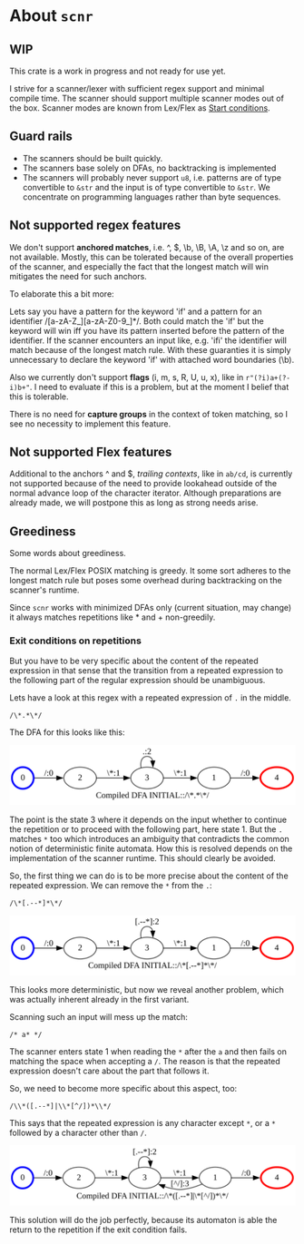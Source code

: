 # About `scnr`

## WIP

This crate is a work in progress and not ready for use yet.

I strive for a scanner/lexer with sufficient regex support and minimal compile time.
The scanner should support multiple scanner modes out of the box.
Scanner modes are known from Lex/Flex as
[Start conditions](https://www.cs.princeton.edu/~appel/modern/c/software/flex/flex.html#SEC11).

## Guard rails

* The scanners should be built quickly.
* The scanners base solely on DFAs, no backtracking is implemented
* The scanners will probably never support `u8`, i.e. patterns are of type convertible to `&str` and
the input is of type convertible to `&str`. We concentrate on programming languages rather than byte
sequences.

## Not supported regex features

We don't support **anchored matches**, i.e. ^, $, \b, \B, \A, \z and so on, are not available.
Mostly, this can be tolerated because of the overall properties of the scanner, and especially the
fact that the longest match will win mitigates the need for such anchors.

To elaborate this a bit more:

Lets say you have a pattern for the keyword 'if' and a pattern for an identifier
/[a-zA-Z_][a-zA-Z0-9_]*/. Both could match the 'if' but the keyword will win iff you have its
pattern inserted before the pattern of the identifier. If the scanner encounters an input like,
e.g. 'ifi' the identifier will match because of the longest match rule. With these guaranties it is
simply unnecessary to declare the keyword 'if' with attached word boundaries (\b).

Also we currently don't support **flags** (i, m, s, R, U, u, x), like in ```r"(?i)a+(?-i)b+"```.
I need to evaluate if this is a problem, but at the moment I belief that this is tolerable.

There is no need for **capture groups** in the context of token matching, so I see no necessity to
implement this feature.

## Not supported Flex features

Additional to the anchors ^ and $, *trailing contexts*, like in ```ab/cd```, is currently not
supported because of the need to provide lookahead outside of the normal advance loop of the
character iterator. Although preparations are already made, we will postpone this as long as strong
needs arise.

## Greediness

Some words about greediness.

The normal Lex/Flex POSIX matching is greedy. It some sort adheres to the longest match rule but
poses some overhead during backtracking on the scanner's runtime.

Since `scnr` works with minimized DFAs only (current situation, may change) it always matches
repetitions like * and + non-greedily.

### Exit conditions on repetitions

But you have to be very specific about the content of the repeated expression in that sense that
the transition from a repeated expression to the following part of the regular expression should be
unambiguous.

Lets have a look at this regex with a repeated expression of `.` in the middle.

```regex
/\*.*\*/
```

The DFA for this looks like this:

![CppComments1](./doc/CppComments1.svg)

The point is the state 3 where it depends on the input whether to continue the repetition or to
proceed with the following part, here state 1.
But the `.` matches `*` too which introduces an ambiguity that contradicts the common notion of
deterministic finite automata. How this is resolved depends on the implementation of the scanner
runtime. This should clearly be avoided.

So, the first thing we can do is to be more precise about the content of the repeated expression.
We can remove the `*` from the `.`:

```regex
/\*[.--*]*\*/
```

![CppComments2](./doc/CppComments2.svg)

This looks more deterministic, but now we reveal another problem, which was actually inherent
already in the first variant.

Scanning such an input will mess up the match:

```
/* a* */
```

The scanner enters state 1 when reading the `*` after the `a` and then fails on matching the space
when accepting a `/`. The reason is that the repeated expression doesn't care about the part that
follows it.

So, we need to become more specific about this aspect, too:

```regex
/\\*([.--*]|\\*[^/])*\\*/
```

This says that the repeated expression is any character except `*`, or a `*` followed by a character
other than `/`.


![CppComments3](./doc/CppComments3.svg)

This solution will do the job perfectly, because its automaton is able the return to the repetition
if the exit condition fails.
